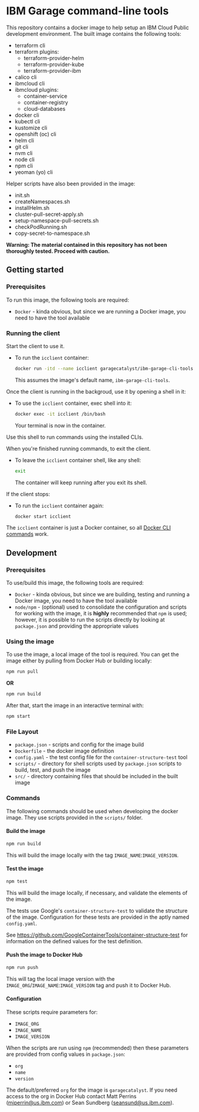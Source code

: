 # IBM Garage command-line tools

This repository contains a docker image to help setup an IBM Cloud Public development environment. The built image
contains the following tools:
- terraform cli
- terraform plugins:
  - terraform-provider-helm
  - terraform-provider-kube
  - terraform-provider-ibm
- calico cli
- ibmcloud cli
- ibmcloud plugins:
  - container-service
  - container-registry
  - cloud-databases
- docker cli
- kubectl cli
- kustomize cli
- openshift (oc) cli 
- helm cli
- git cli
- nvm cli
- node cli
- npm cli
- yeoman (yo) cli

Helper scripts have also been provided in the image:
- init.sh
- createNamespaces.sh
- installHelm.sh
- cluster-pull-secret-apply.sh
- setup-namespace-pull-secrets.sh
- checkPodRunning.sh
- copy-secret-to-namespace.sh

**Warning: The material contained in this repository has not been thoroughly tested. Proceed with caution.**

## Getting started

### Prerequisites

To run this image, the following tools are required:

- `Docker` - kinda obvious, but since we are running a Docker image, you need to have the tool available

### Running the client

Start the client to use it.

- To run the `icclient` container:

    ```bash
    docker run -itd --name icclient garagecatalyst/ibm-garage-cli-tools
    ```

    This  assumes the image's default name, `ibm-garage-cli-tools`.

Once the client is running in the backgroud, use it by opening a shell in it:

- To use the `icclient` container, exec shell into it:

    ```bash
    docker exec -it icclient /bin/bash
    ```

    Your terminal is now in the container. 

Use this shell to run commands using the installed CLIs.

When you're finished running commands, to exit the client.

- To leave the `icclient` container shell, like any shell:

    ```bash
    exit
    ```

    The container will keep running after you exit its shell.

If the client stops:

- To run the `icclient` container again:

    ```bash
    docker start icclient
    ```

The `icclient` container is just a Docker container, so all [Docker CLI commands](https://docs.docker.com/engine/reference/commandline/cli/) work.


## Development

### Prerequisites

To use/build this image, the following tools are required:

- `Docker` - kinda obvious, but since we are building, testing and running a Docker image, you need to have
the tool available
- `node/npm` - (optional) used to consolidate the configuration and scripts for working with the image, it
is **highly** recommended that `npm` is used; however, it is possible to run the scripts directly by looking
at `package.json` and providing the appropriate values

### Using the image

To use the image, a local image of the tool is required. You can get the image either by pulling from Docker Hub or 
building locally:

```bash
npm run pull
```

**OR**

```bash
npm run build
```

After that, start the image in an interactive terminal with:

```bash
npm start
```

### File Layout

- `package.json` - scripts and config for the image build
- `Dockerfile` - the docker image definition
- `config.yaml` - the test config file for the `container-structure-test` tool
- `scripts/` - directory for shell scripts used by `package.json` scripts to build, test, and 
push the image
- `src/` - directory containing files that should be included in the built image

### Commands

The following commands should be used when developing the docker image. They use scripts
provided in the `scripts/` folder.

#### Build the image

```bash
npm run build
```

This will build the image locally with the tag `IMAGE_NAME`:`IMAGE_VERSION`.

#### Test the image

```bash
npm test
```

This will build the image locally, if necessary, and validate the elements of the
image.

The tests use Google's `container-structure-test` to validate the structure of 
the image. Configuration for these tests are provided in the aptly named `config.yaml`.

See https://github.com/GoogleContainerTools/container-structure-test for information on the
defined values for the test definition.

#### Push the image to Docker Hub

```bash
npm run push
```

This will tag the local image version with the `IMAGE_ORG`/`IMAGE_NAME`:`IMAGE_VERSION`
tag and push it to Docker Hub.

#### Configuration

These scripts require parameters for:
- `IMAGE_ORG` 
- `IMAGE_NAME`
- `IMAGE_VERSION`

When the scripts are run using `npm` (recommended) then these parameters are provided from
config values in `package.json`:
- `org`
- `name`
- `version`

The default/preferred `org` for the image is `garagecatalyst`. If you need access to the
org in Docker Hub contact Matt Perrins (mjperrin@us.ibm.com) or Sean Sundberg 
(seansund@us.ibm.com).
